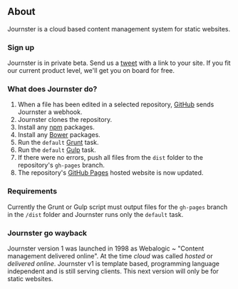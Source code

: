 ## About

Journster is a cloud based content management system for static websites.

### Sign up

<span class="bg-warning">Journster is in private beta.</span>
Send us a <a href="https://twitter.com/journster">tweet</a> with a link to your site. If you fit our current product level, we'll get you on board for free.

### What does Journster do?

1. When a file has been edited in a selected repository, [GitHub](https://github.com/) sends Journster a webhook.
2. Journster clones the repository.
3. Install any [npm](https://www.npmjs.org/) packages.
4. Install any [Bower](http://bower.io/) packages.
5. Run the `default` [Grunt](http://gruntjs.com/) task.
6. Run the `default` [Gulp](http://gulpjs.com/) task.
7. If there were no errors, push all files from the `dist` folder to the repository's `gh-pages` branch.
8. The repository's [GitHub Pages](https://pages.github.com/) hosted website is now updated.

### Requirements

Currently the Grunt or Gulp script must output files for the `gh-pages` branch in the `/dist` folder and Journster runs only the `default` task.

### Journster go wayback

Journster version 1 was launched in 1998 as Webalogic ~ "Content management delivered online". At the time _cloud_ was called _hosted_ or _delivered online_. Journster v1 is template based, programming language independent and is still serving clients. This next version will only be for static websites.